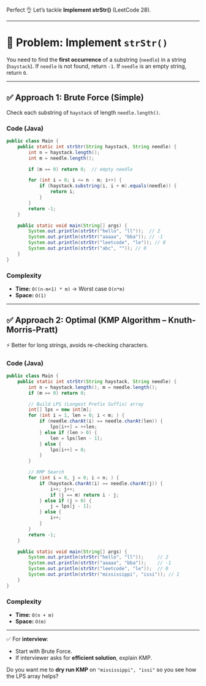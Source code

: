 Perfect 👌 Let’s tackle **Implement strStr()** (LeetCode 28).

---

# 📌 Problem: Implement `strStr()`

You need to find the **first occurrence** of a substring (`needle`) in a string (`haystack`).
If `needle` is not found, return `-1`.
If `needle` is an empty string, return `0`.

---

## ✅ Approach 1: Brute Force (Simple)

Check each substring of `haystack` of length `needle.length()`.

### Code (Java)

```java
public class Main {
    public static int strStr(String haystack, String needle) {
        int n = haystack.length();
        int m = needle.length();

        if (m == 0) return 0;  // empty needle

        for (int i = 0; i <= n - m; i++) {
            if (haystack.substring(i, i + m).equals(needle)) {
                return i;
            }
        }
        return -1;
    }

    public static void main(String[] args) {
        System.out.println(strStr("hello", "ll"));  // 2
        System.out.println(strStr("aaaaa", "bba")); // -1
        System.out.println(strStr("leetcode", "le")); // 0
        System.out.println(strStr("abc", "")); // 0
    }
}
```

### Complexity

* **Time:** `O((n-m+1) * m)` → Worst case `O(n*m)`
* **Space:** `O(1)`

---

## ✅ Approach 2: Optimal (KMP Algorithm – Knuth-Morris-Pratt)

⚡ Better for long strings, avoids re-checking characters.

### Code (Java)

```java
public class Main {
    public static int strStr(String haystack, String needle) {
        int n = haystack.length(), m = needle.length();
        if (m == 0) return 0;

        // Build LPS (Longest Prefix Suffix) array
        int[] lps = new int[m];
        for (int i = 1, len = 0; i < m; ) {
            if (needle.charAt(i) == needle.charAt(len)) {
                lps[i++] = ++len;
            } else if (len > 0) {
                len = lps[len - 1];
            } else {
                lps[i++] = 0;
            }
        }

        // KMP Search
        for (int i = 0, j = 0; i < n; ) {
            if (haystack.charAt(i) == needle.charAt(j)) {
                i++; j++;
                if (j == m) return i - j;
            } else if (j > 0) {
                j = lps[j - 1];
            } else {
                i++;
            }
        }
        return -1;
    }

    public static void main(String[] args) {
        System.out.println(strStr("hello", "ll"));     // 2
        System.out.println(strStr("aaaaa", "bba"));    // -1
        System.out.println(strStr("leetcode", "le"));  // 0
        System.out.println(strStr("mississippi", "issi")); // 1
    }
}
```

### Complexity

* **Time:** `O(n + m)`
* **Space:** `O(m)`

---

✅ For **interview**:

* Start with Brute Force.
* If interviewer asks for **efficient solution**, explain KMP.

Do you want me to **dry run KMP** on `"mississippi", "issi"` so you see how the LPS array helps?
